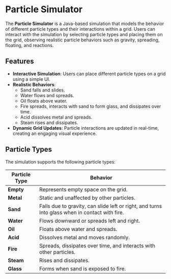 # Particle Simulator

The **Particle Simulator** is a Java-based simulation that models the behavior of different particle types and their interactions within a grid. Users can interact with the simulation by selecting particle types and placing them on the grid, observing realistic particle behaviors such as gravity, spreading, floating, and reactions.

## Features

- **Interactive Simulation**: Users can place different particle types on a grid using a simple UI.
- **Realistic Behaviors**:
  - Sand falls and slides.
  - Water flows and spreads.
  - Oil floats above water.
  - Fire spreads, interacts with sand to form glass, and dissipates over time.
  - Acid dissolves metal and spreads.
  - Steam rises and dissipates.
- **Dynamic Grid Updates**: Particle interactions are updated in real-time, creating an engaging visual experience.

## Particle Types

The simulation supports the following particle types:

| Particle Type | Behavior                                                                 |
|---------------|-------------------------------------------------------------------------|
| **Empty**     | Represents empty space on the grid.                                     |
| **Metal**     | Static and unaffected by other particles.                              |
| **Sand**      | Falls due to gravity, can slide left or right, and turns into glass when in contact with fire. |
| **Water**     | Flows downward or spreads left and right.                              |
| **Oil**       | Floats above water and spreads.                                        |
| **Acid**      | Dissolves metal and moves randomly.                                   |
| **Fire**      | Spreads, dissipates over time, and interacts with other particles.     |
| **Steam**     | Rises and dissipates.                                                 |
| **Glass**     | Forms when sand is exposed to fire.                                    |
